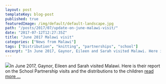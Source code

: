 ```yaml
---
layout: post
templateKey: blog-post
published: true
featuredImage: /img/default/default-landscape.jpg
path: "/posts/2017/07/update-on-june-malawi-visit/"
date: "2017-07-12T12:27:35Z"
title: "June 2017 Malawi visit"
categories: ["News from Malawi"]
tags: ["Distribution", "knitting", "partnerships", "school"]
excerpt: "In June 2017, Gaynor, Eileen and Sarah visited Malawi. Here is their report on the School Partnersh..."
---
```


[![](https://f000.backblazeb2.com/file/avm-wp-uploads/2017/07/Knitting-300x199.jpg)](https://f000.backblazeb2.com/file/avm-wp-uploads/2017/07/Knitting.jpg)In June 2017, Gaynor, Eileen and Sarah visited Malawi. Here is their report on the School Partnership visits and the distributions to the children [read more ...](https://f000.backblazeb2.com/file/avm-wp-uploads/2017/08/School-Partnership-and-Distributions-2017.pdf)
